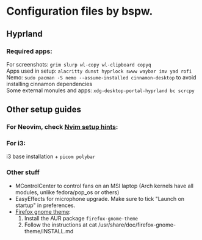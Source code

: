 # Configuration files by bspw.

## Hyprland
### Required apps:
For screenshots: ```grim slurp wl-copy wl-clipboard copyq```<br>
Apps used in setup: ```alacritty dunst hyprlock swww waybar imv yad rofi```<br>
Nemo: ```sudo pacman -S nemo --assume-installed cinnamon-desktop``` to avoid installing cinnamon dependencies<br>
Some external monules and apps: ```xdg-desktop-portal-hyprland bc scrcpy```<br>

## Other setup guides
### For Neovim, check [Nvim setup hints](https://github.com/beispielsweise/configs/blob/main/config/nvim/README.md):
### For i3:
i3 base installation +
```picom polybar```

### Other stuff
- MControlCenter to control fans on an MSI laptop (Arch kernels have all modules, unlike fedora/pop_os or others) <br>
- EasyEffects for microphone upgrade. Make sure to tick "Launch on startup" in preferences.
- [Firefox gnome theme](https://github.com/rafaelmardojai/firefox-gnome-theme): <br>
  1. Install the AUR package ```firefox-gnome-theme```
  2. Follow the instructions at cat /usr/share/doc/firefox-gnome-theme/INSTALL.md
